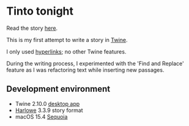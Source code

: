 # Tinto tonight

Read the story [here](./Tinto-tonight.html).

This is my first attempt to write a story in [Twine](https://twinery.org/).

I only used [hyperlinks](https://twine2.neocities.org/#markup_link); no other Twine features.

During the writing process, I experimented with the 'Find and Replace' feature as I was refactoring text while inserting new passages.

## Development environment

- Twine 2.10.0 [desktop app](https://github.com/klembot/twinejs/releases)
- [Harlowe](https://twine2.neocities.org/#introduction_what-harlowe-does-best) 3.3.9 story format
- macOS 15.4 [Sequoia](https://www.apple.com/macos/macos-sequoia/)
